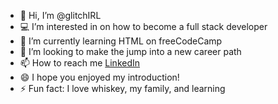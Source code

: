 - 👋 Hi, I’m @glitchIRL
- 💻 I’m interested in on how to become a full stack developer
- 🔰 I’m currently learning HTML on freeCodeCamp
- 🤞 I’m looking to make the jump into a new career path
- 📫 How to reach me [LinkedIn](https://www.linkedin.com/in/colton-newell/)
- 😄 I hope you enjoyed my introduction!
- ⚡ Fun fact: I love whiskey, my family, and learning

<!---
glitchIRL/glitchIRL is a ✨ special ✨ repository because its `README.md` (this file) appears on your GitHub profile.
You can click the Preview link to take a look at your changes.
--->
